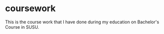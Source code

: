 # coursework
This is the course work that I have done during my education on Bachelor's Course in SUSU.
